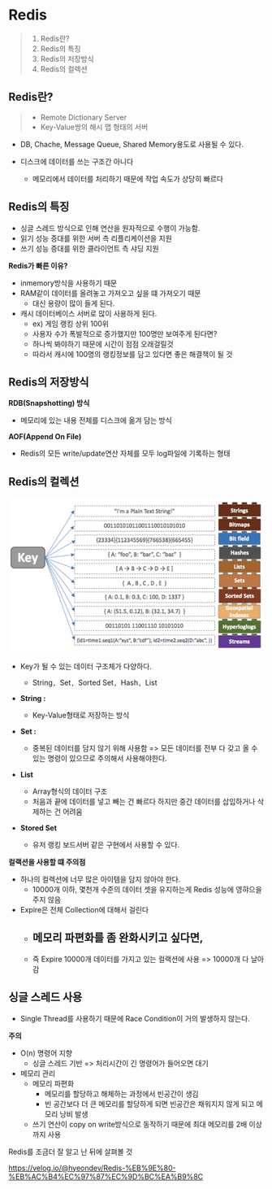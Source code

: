 # Redis

> 1. Redis란?
> 1. Redis의 특징
> 1. Redis의 저장방식
> 1. Redis의 컬렉션

## Redis란?

> - Remote Dictionary Server
> - Key-Value쌍의 해시 맵 형태의 서버

- DB, Chache, Message Queue, Shared Memory용도로 사용될 수 있다.

- 디스크에 데이터를 쓰는 구조간 아니다
  - 메모리에서 데이터를 처리하기 때문에 작업 속도가 상당히 빠르다



## Redis의 특징

- 싱글 스레드 방식으로 인해 연산을 원자적으로 수행이 가능함.
- 읽기 성능 증대를 위한 서버 측 리플리케이션을 지원
- 쓰기 성능 증대를 위한 클라이언트 측 샤딩 지원

**Redis가 빠른 이유?**

- inmemory방식을 사용하기 때문
- RAM같이 데이터를 올려놓고 가져오고 싶을 떄 가져오기 때문
  - 대신 용량이 많이 들게 된다.
- 캐시 데이터베이스 서버로 많이 사용하게 된다.
  - ex) 게임 랭킹 상위 100위
  - 사용자 수가 폭발적으로 증가했지만 100명만 보여주게 된다면?
  - 하나씩 봐야하기 때문에 시간이 점점 오래걸릴것
  - 따라서 캐시에 100명의 랭킹정보를 담고 있다면 좋은 해결책이 될 것





## Redis의 저장방식

**RDB(Snapshotting) 방식**

- 메모리에 있는 내용 전체를 디스크에 옮겨 담는 방식

**AOF(Append On File)**

- Redis의 모든 write/update연산 자체를 모두 log파일에 기록하는 형태



## Redis의 컬렉션

![image-20230208155730052](./Redis.assets/image-20230208155730052.png)

- Key가 될 수 있는 데이터 구조체가 다양하다.
  - String`, `Set`, `Sorted Set`, `Hash`, `List

- **String :** 
  - Key-Value형태로 저장하는 방식
- **Set :**
  -  중복된 데이터를 담지 않기 위해 사용함 => 모든 데이터를 전부 다 갖고 올 수 있는 명령이 있으므로 주의해서 사용해야한다.
- **List**
  - Array형식의 데이터 구조
  - 처음과 끝에 데이터를 넣고 빼는 건 빠르다 하지만 중간 데이터를 삽입하거나 삭제하는 건 어려움
- **Stored Set**
  - 유저 랭킹 보드서버 같은 구현에서 사용할 수 있다.

**컬랙션을 사용할 떄 주의점**

- 하나의 컬렉션에 너무 많은 아이템을 담지 않아야 한다.
  - 10000개 이하, 몇천개 수준의 데이터 셋을 유지하는게 Redis 성능에 영햐으을 주지 않음
- Expire은 전체 Collection에 대해서 걸린다
  - 메모리 파편화를 좀 완화시키고 싶다면,
    - 
  - 즉 Expire 10000개 데이터를 가지고 있는 컬랙션에 사용 => 10000개 다 날아감





## 싱글 스레드 사용

- Single Thread를 사용하기 때문에 Race Condition이 거의 발생하지 않는다.



**주의**

- O(n) 명령어 지향
  - 싱글 스레드 기반 => 처리시간이 긴 명령어가 들어오면 대기
- 메모리 관리
  - 메모리 파편화
    - 메모리를 할당하고 해체하는 과정에서 빈공간이 생김
    - 빈 공간보다 더 큰 메모리를 할당하게 되면 빈공간은 채워지지 않게 되고 메모리 낭비 발생
  - 쓰기 연산이 copy on write방식으로 동작하기 때문에 최대 메모리를 2배 이상까지 사용



Redis를 조금더 잘 알고 난 뒤에 살펴볼 것

https://velog.io/@hyeondev/Redis-%EB%9E%80-%EB%AC%B4%EC%97%87%EC%9D%BC%EA%B9%8C

